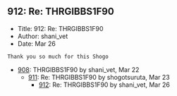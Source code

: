 ## 912: Re: THRGIBBS1F90

- Title: 912: Re: THRGIBBS1F90
- Author: shani_vet
- Date: Mar 26

```
Thank you so much for this Shogo
```

- [908](0908.md): THRGIBBS1F90 by shani_vet, Mar 22
    - [911](0911.md): Re: THRGIBBS1F90 by shogotsuruta, Mar 23
        - [912](0912.md): Re: THRGIBBS1F90 by shani_vet, Mar 26

